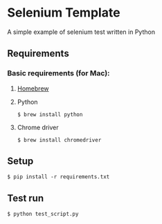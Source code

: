 # Selenium Template

A simple example of selenium test written in Python

## Requirements

### Basic requirements (for Mac):

 1. [Homebrew](http://brew.sh/)

 2. Python

	```
	$ brew install python
	```

 3. Chrome driver

	```
	$ brew install chromedriver
	```


## Setup

```
$ pip install -r requirements.txt
```

## Test run

```
$ python test_script.py
```
